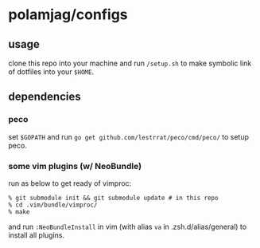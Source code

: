 # polamjag/configs

## usage
clone this repo into your machine and run `/setup.sh` to make symbolic link of dotfiles into your `$HOME`.

## dependencies
### peco
set `$GOPATH` and run `go get github.com/lestrrat/peco/cmd/peco/` to setup peco.

### some vim plugins (w/ NeoBundle)
run as below to get ready of vimproc:
```
% git submodule init && git submodule update # in this repo
% cd .vim/bundle/vimproc/
% make
```
and run `:NeoBundleInstall` in vim (with alias `va` in .zsh.d/alias/general) to install all plugins.


